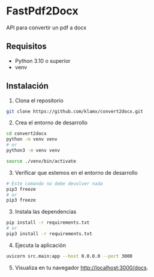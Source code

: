 # FastPdf2Docx

API para convertir un pdf a docx

## Requisitos
- Python 3.10 o superior
- venv

## Instalación

1. Clona el repositorio
```bash
git clone https://github.com/klamx/convert2docx.git
```

2. Crea el entorno de desarrollo
```bash
cd convert2docx
python -m venv venv
# or
python3 -m venv venv

source ./venv/bin/activate
```

3. Verificar que estemos en el entorno de desarrollo
```bash
# Este comando no debe devolver nada
pip3 freeze
# or
pip3 freeze
```

3. Instala las dependencias
```bash
pip install -r requirements.txt
# or
pip3 install -r requirements.txt
```

4. Ejecuta la aplicación
```bash
uvicorn src.main:app --host 0.0.0.0 --port 3000
```

5. Visualiza en tu navegador [http://localhost:3000/docs](http://localhost:3000/docs).
